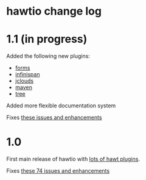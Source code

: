 # hawtio change log

# 1.1 (in progress)

Added the following new plugins:

* [forms](https://github.com/hawtio/hawtio/blob/master/hawtio-web/src/main/webapp/app/forms/doc/developer.md)
* [infinispan](http://hawt.io/plugins/infinispan/)
* [jclouds](http://hawt.io/plugins/jclouds/)
* [maven](http://hawt.io/plugins/maven/)
* [tree](https://github.com/hawtio/hawtio/blob/master/hawtio-web/src/main/webapp/app/tree/doc/developer.md)

Added more flexible documentation system

Fixes [these issues and enhancements](https://github.com/hawtio/hawtio/issues?milestone=2&state=closed)


# 1.0

First main release of hawtio with [lots of hawt plugins](http://hawt.io/plugins/index.html).

Fixes [these 74 issues and enhancements](https://github.com/hawtio/hawtio/issues?milestone=1&state=closed)
